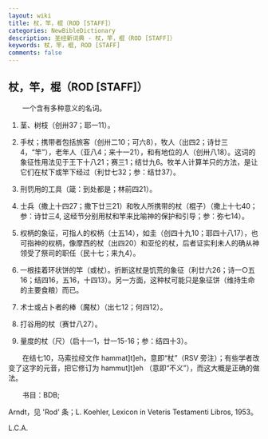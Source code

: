 ```yaml
---
layout: wiki
title: 杖，竿，棍（ROD [STAFF]）
categories: NewBibleDictionary
description: 圣经新词典 - 杖，竿，棍（ROD [STAFF]）
keywords: 杖，竿，棍, ROD [STAFF]
comments: false
---
```


## 杖，竿，棍（ROD [STAFF]）

　　一个含有多种意义的名词。

1. 茎、树枝（创卅37；耶一11）。

2. 手杖；携带者包括旅客（创卅二10；可六8），牧人（出四2；诗廿三4，“竿”），老年人（亚八4；来十一21），和有地位的人（创卅八18）。这词的象征性用法见于王下十八21；赛三1；结廿九6。牧羊人计算羊只的方法，是让它们在杖下或竿下经过（利廿七32；参：结廿37）。

3. 刑罚用的工具（箴：到处都是；林前四21）。

4. 士兵（撒上十四27；撒下廿三21）和牧人所携带的杖（棍子）（撒上十七40；参：诗廿三4, 这经节分别用杖和竿来比喻神的保护和引导；参：弥七14）。

5. 权柄的象征，可指人的权柄（士五14），如圭（创四十九10；耶四十八17），也可指神的权柄，像摩西的杖（出四20）和亚伦的杖，后者证实利未人的确从神领受了祭司的职任（民十七；来九4）。

6. 一根挂着环状饼的竿（或杖）。折断这杖是饥荒的象征（利廿六26；诗一○五16；结四16，五16，十四13）。另一方面，这种杖可能只是象征饼（维持生命的主要食粮）而已。

7. 术士或占卜者的棒（魔杖）（出七12；何四12）。

8. 打谷用的杖（赛廿八27）。

9. 量度的杖（尺）（启十一1，廿一15-16；参：结四十3）。

　　在结七10，马索拉经文作 hammat]t]eh，意即“杖”（RSV 旁注）；有些学者改变了这字的元音，把它修订为 hammut]t]eh （意即“不义”），而这大概是正确的做法。

　　书目：BDB;

Arndt，见 'Rod' 条；L. Koehler, Lexicon in Veteris Testamenti Libros, 1953。

L.C.A.








